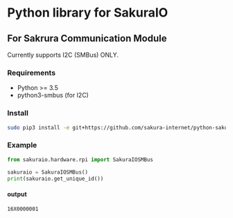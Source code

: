 # Python library for SakuraIO

## For Sakrura Communication Module

Currently supports I2C (SMBus) ONLY.


### Requirements

* Python >= 3.5
* python3-smbus (for I2C)


### Install

```bash
sudo pip3 install -e git+https://github.com/sakura-internet/python-sakuraio.git#egg=python-sakuraio
```

### Example

```python
from sakuraio.hardware.rpi import SakuraIOSMBus

sakuraio = SakuraIOSMBus()
print(sakuraio.get_unique_id())
```

#### output

```
16X0000001
```
